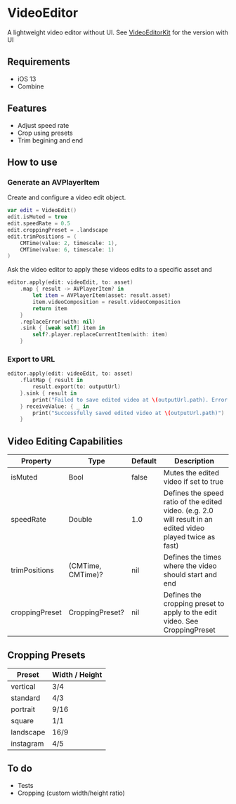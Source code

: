 # VideoEditor

A lightweight video editor without UI. See [VideoEditorKit](https://github.com/TitouanVanBelle/VideoEditorKit) for the version with UI

## Requirements

- iOS 13
- Combine

## Features

- Adjust speed rate
- Crop using presets
- Trim begining and end

## How to use

### Generate an AVPlayerItem

Create and configure a video edit object.

```swift
var edit = VideoEdit()
edit.isMuted = true
edit.speedRate = 0.5
edit.croppingPreset = .landscape
edit.trimPositions = (
    CMTime(value: 2, timescale: 1),
    CMTime(value: 6, timescale: 1)
)
```
Ask the video editor to apply these videos edits to a specific asset and 

```swift
editor.apply(edit: videoEdit, to: asset)
    .map { result -> AVPlayerItem? in
        let item = AVPlayerItem(asset: result.asset)
        item.videoComposition = result.videoComposition
        return item
    }
    .replaceError(with: nil)
    .sink { [weak self] item in
        self?.player.replaceCurrentItem(with: item)
    }
```

### Export to URL

```swift
editor.apply(edit: videoEdit, to: asset)
    .flatMap { result in
        result.export(to: outputUrl)
    }.sink { result in
        print("Failed to save edited video at \(outputUrl.path). Error: \(result)")
    } receiveValue: { _ in
        print("Successfully saved edited video at \(outputUrl.path)")
    }
```

## Video Editing Capabilities

| Property       | Type              | Default | Description                                                                                                 |
|----------------|-------------------|---------|-------------------------------------------------------------------------------------------------------------|
| isMuted        | Bool              | false   | Mutes the edited video if set to true                                                                       |
| speedRate      | Double            | 1.0     | Defines the speed ratio of the edited video. (e.g. 2.0 will result in an edited video played twice as fast) |
| trimPositions  | (CMTime, CMTime)? | nil     | Defines the times where the video should start and end                                                      |
| croppingPreset | CroppingPreset?   | nil     | Defines the cropping preset to apply to the edit video. See CroppingPreset                                  |

## Cropping Presets

| Preset    | Width / Height |
|-----------|----------------|
| vertical  | 3/4            |
| standard  | 4/3            |
| portrait  | 9/16           |
| square    | 1/1            |
| landscape | 16/9           |
| instagram | 4/5            |


## To do

- Tests
- Cropping (custom width/height ratio)

